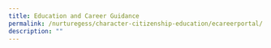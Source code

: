 ```yaml
---
title: Education and Career Guidance
permalink: /nurturegess/character-citizenship-education/ecareerportal/
description: ""
---
```

